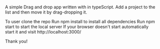 A simple Drag and drop app written with in typeScript.
Add a project to the list and then move it by drag-dropping it.

To user clone the repo
Run npm install to install all dependencies
Run npm start to start the local server
If your browser doesn't start automatically start it and visit http://localhost:3000/

Thank you!

